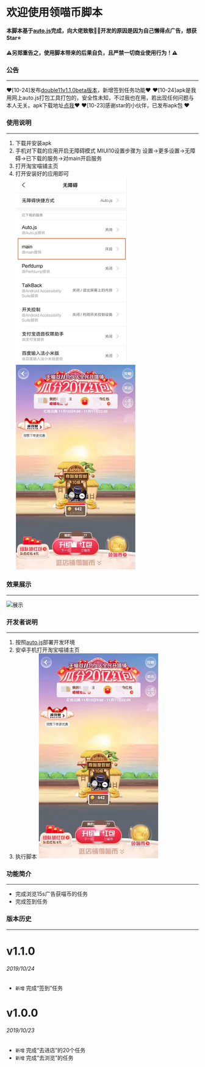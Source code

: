 # 欢迎使用领喵币脚本

**本脚本基于[auto.js](https://github.com/hyb1996/Auto.js)完成，向大佬致敬:raised_hands::raised_hands:开发的原因是因为自己懒得点广告，想获Star:star:**  

**:warning:另郑重告之，使用脚本带来的后果自负，且严禁一切商业使用行为！:warning:**  

### 公告
******
:heart:[10-24]发布[double11v1.1.0beta版本](https://github.com/ErazerControl/2019double11/releases)，新增签到任务功能:heart:
:heart:[10-24]apk是我用网上auto.js打包工具打包的，安全性未知，不过我也在用，若出现任何问题与本人无关。apk下载地址[点我](https://github.com/ErazerControl/2019double11/releases):heart:
:heart:[10-23]感谢star的小伙伴，已发布apk包 :heart: 

### 使用说明
******
1. 下载并安装apk
2. 手机对下载的应用开启无障碍模式 MIUI10设置步骤为 设置->更多设置->无障碍->已下载的服务->对main开启服务
3. 打开淘宝喵铺主页
4. 打开安装好的应用即可  
![设置无障碍](https://github.com/ErazerControl/2019double11/blob/master/images/settings.png)
![淘宝喵铺主页](https://github.com/ErazerControl/2019double11/blob/master/images/taobao.jpg)

### 效果展示
******
![展示](https://github.com/ErazerControl/2019double11/blob/master/images/show.gif)

### 开发者说明
******
1. 按照[auto.js](https://github.com/hyb1996/Auto.js)部署开发环境
2. 安卓手机打开淘宝喵铺主页
3. 执行脚本
![淘宝喵铺主页](https://github.com/ErazerControl/2019double11/blob/master/images/taobao.jpg)

### 功能简介
******
* 完成浏览15s广告获喵币的任务
* 完成签到任务
### 版本历史
******
# v1.1.0
###### 2019/10/24
* `新增` 完成“签到”任务
# v1.0.0
###### 2019/10/23
* `新增` 完成“去进店”的20个任务
* `新增` 完成“去浏览”的任务